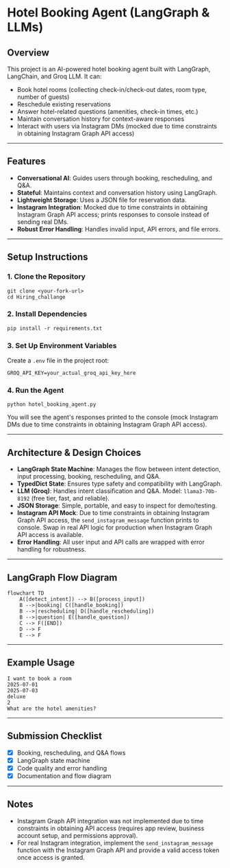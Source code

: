 # Hotel Booking Agent (LangGraph & LLMs)

## Overview
This project is an AI-powered hotel booking agent built with LangGraph, LangChain, and Groq LLM. It can:
- Book hotel rooms (collecting check-in/check-out dates, room type, number of guests)
- Reschedule existing reservations
- Answer hotel-related questions (amenities, check-in times, etc.)
- Maintain conversation history for context-aware responses
- Interact with users via Instagram DMs (mocked due to time constraints in obtaining Instagram Graph API access)

---

## Features
- **Conversational AI**: Guides users through booking, rescheduling, and Q&A.
- **Stateful**: Maintains context and conversation history using LangGraph.
- **Lightweight Storage**: Uses a JSON file for reservation data.
- **Instagram Integration**: Mocked due to time constraints in obtaining Instagram Graph API access; prints responses to console instead of sending real DMs.
- **Robust Error Handling**: Handles invalid input, API errors, and file errors.

---

## Setup Instructions

### 1. Clone the Repository
```
git clone <your-fork-url>
cd Hiring_challange
```

### 2. Install Dependencies
```
pip install -r requirements.txt
```

### 3. Set Up Environment Variables
Create a `.env` file in the project root:
```
GROQ_API_KEY=your_actual_groq_api_key_here
```

### 4. Run the Agent
```
python hotel_booking_agent.py
```
You will see the agent's responses printed to the console (mock Instagram DMs due to time constraints in obtaining Instagram Graph API access).

---

## Architecture & Design Choices
- **LangGraph State Machine**: Manages the flow between intent detection, input processing, booking, rescheduling, and Q&A.
- **TypedDict State**: Ensures type safety and compatibility with LangGraph.
- **LLM (Groq)**: Handles intent classification and Q&A. Model: `llama3-70b-8192` (free tier, fast, and reliable).
- **JSON Storage**: Simple, portable, and easy to inspect for demo/testing.
- **Instagram API Mock**: Due to time constraints in obtaining Instagram Graph API access, the `send_instagram_message` function prints to console. Swap in real API logic for production when Instagram Graph API access is available.
- **Error Handling**: All user input and API calls are wrapped with error handling for robustness.

---

## LangGraph Flow Diagram

```mermaid
flowchart TD
    A([detect_intent]) --> B([process_input])
    B -->|booking| C([handle_booking])
    B -->|rescheduling| D([handle_rescheduling])
    B -->|question| E([handle_question])
    C --> F([END])
    D --> F
    E --> F
```

---

## Example Usage
```
I want to book a room
2025-07-01
2025-07-03
deluxe
2
What are the hotel amenities?
```

---

## Submission Checklist
- [x] Booking, rescheduling, and Q&A flows
- [x] LangGraph state machine
- [x] Code quality and error handling
- [x] Documentation and flow diagram

---

## Notes
- Instagram Graph API integration was not implemented due to time constraints in obtaining API access (requires app review, business account setup, and permissions approval).
- For real Instagram integration, implement the `send_instagram_message` function with the Instagram Graph API and provide a valid access token once access is granted.
